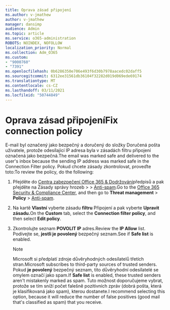 ```yaml
---
title: Oprava zásad připojení
ms.author: v-jmathew
author: v-jmathew
manager: dansimp
audience: Admin
ms.topic: article
ms.service: o365-administration
ROBOTS: NOINDEX, NOFOLLOW
localization_priority: Normal
ms.collection: Adm_O365
ms.custom:
- "9000760"
- "7391"
ms.openlocfilehash: 0b6286350e706e493f6d30b7978aacedc02daff5
ms.sourcegitcommit: 6312ee31561db36104f32282d019d069ede69174
ms.translationtype: MT
ms.contentlocale: cs-CZ
ms.lasthandoff: 03/11/2021
ms.locfileid: "50744849"
---
```

# <a name="fix-connection-policy"></a><span data-ttu-id="e5861-102">Oprava zásad připojení</span><span class="sxs-lookup"><span data-stu-id="e5861-102">Fix connection policy</span></span>

<span data-ttu-id="e5861-103">E-mail byl označený jako bezpečný a doručený do složky Doručená pošta uživatele, protože odesílající IP adresa byla v zásadách filtru připojení označená jako bezpečná.</span><span class="sxs-lookup"><span data-stu-id="e5861-103">The email was marked safe and delivered to the user's inbox because the sending IP address was marked safe in the Connection Filter policy.</span></span> <span data-ttu-id="e5861-104">Pokud chcete zásady zkontrolovat, proveďte toto:</span><span class="sxs-lookup"><span data-stu-id="e5861-104">To review the policy, do the following:</span></span>

1. <span data-ttu-id="e5861-105">Přejděte do [Centra zabezpečení Office 365 & Dodržování](https://go.microsoft.com/fwlink/p/?linkid=2077143)předpisů a pak přejděte na Zásady správy hrozeb   >    >  [Anti-spam](https://go.microsoft.com/fwlink/?linkid=2101518).</span><span class="sxs-lookup"><span data-stu-id="e5861-105">Go to the [Office 365 Security & Compliance Center](https://go.microsoft.com/fwlink/p/?linkid=2077143), and then go to **Threat management** > **Policy** > [Anti-spam](https://go.microsoft.com/fwlink/?linkid=2101518).</span></span>
2. <span data-ttu-id="e5861-106">Na kartě **Vlastní** vyberte zásadu **filtru** Připojení a pak vyberte **Upravit zásadu.**</span><span class="sxs-lookup"><span data-stu-id="e5861-106">On the **Custom** tab, select the **Connection filter policy**, and then select **Edit policy**.</span></span>
3. <span data-ttu-id="e5861-107">Zkontrolujte seznam **POVOLIT IP** adres.</span><span class="sxs-lookup"><span data-stu-id="e5861-107">Review the **IP Allow** list.</span></span> <span data-ttu-id="e5861-108">Podívejte se, **jestli je povolený** bezpečný seznam.</span><span class="sxs-lookup"><span data-stu-id="e5861-108">See if **Safe list** is enabled.</span></span>

    > [!NOTE]
    > <span data-ttu-id="e5861-109">Microsoft si předplatí zdroje důvěryhodných odesílatelů třetích stran.</span><span class="sxs-lookup"><span data-stu-id="e5861-109">Microsoft subscribes to third-party sources of trusted senders.</span></span> <span data-ttu-id="e5861-110">Pokud **je povolený** bezpečný seznam, tito důvěryhodní odesílatelé se omylem označí jako spam.</span><span class="sxs-lookup"><span data-stu-id="e5861-110">If **Safe list** is enabled, these trusted senders aren't mistakenly marked as spam.</span></span> <span data-ttu-id="e5861-111">Tuto možnost doporučujeme vybrat, protože se tím sníží počet falešně pozitivních zpráv (dobrá pošta, která je klasifikovaná jako spam), kterou dostanete.</span><span class="sxs-lookup"><span data-stu-id="e5861-111">I recommend selecting this option, because it will reduce the number of false positives (good mail that's classified as spam) that you receive.</span></span>
